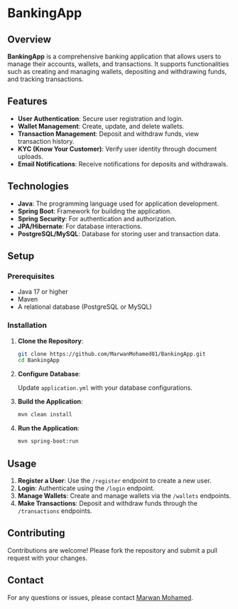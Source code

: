 # BankingApp

## Overview

**BankingApp** is a comprehensive banking application that allows users to manage their accounts, wallets, and transactions. It supports functionalities such as creating and managing wallets, depositing and withdrawing funds, and tracking transactions.

## Features

- **User Authentication**: Secure user registration and login.
- **Wallet Management**: Create, update, and delete wallets.
- **Transaction Management**: Deposit and withdraw funds, view transaction history.
- **KYC (Know Your Customer)**: Verify user identity through document uploads.
- **Email Notifications**: Receive notifications for deposits and withdrawals.

## Technologies

- **Java**: The programming language used for application development.
- **Spring Boot**: Framework for building the application.
- **Spring Security**: For authentication and authorization.
- **JPA/Hibernate**: For database interactions.
- **PostgreSQL/MySQL**: Database for storing user and transaction data.

## Setup

### Prerequisites

- Java 17 or higher
- Maven
- A relational database (PostgreSQL or MySQL)

### Installation

1. **Clone the Repository**:

   ```bash
   git clone https://github.com/MarwanMohamed01/BankingApp.git
   cd BankingApp
   ```

2. **Configure Database**:

   Update `application.yml` with your database configurations.

3. **Build the Application**:

   ```bash
   mvn clean install
   ```

4. **Run the Application**:

   ```bash
   mvn spring-boot:run
   ```

## Usage

1. **Register a User**: Use the `/register` endpoint to create a new user.
2. **Login**: Authenticate using the `/login` endpoint.
3. **Manage Wallets**: Create and manage wallets via the `/wallets` endpoints.
4. **Make Transactions**: Deposit and withdraw funds through the `/transactions` endpoints.

## Contributing

Contributions are welcome! Please fork the repository and submit a pull request with your changes.

## Contact

For any questions or issues, please contact [Marwan Mohamed](mailto:marwan.mohamed.abdallah@gmail.com).
